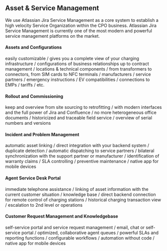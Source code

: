 ## Asset & Service Management

We use Atlassian Jira Service Management as a core system to establish a high velocity 
Service Organization within the CPO business. Atlassian Jira Service Management is 
currently one of the most modern and powerful service management platforms on the market.

#### Assets and Configurations

easily customizable / gives you a complete view of your charging infrastructure / 
configurations of business relationships up to contract management / 
locations & technical components / 
from transformers to connectors, from SIM cards to NFC terminals / manufacturers / 
service partners / emergency instructions / EV compatibilities / connections to EMPs / 
tariffs / etc.

#### Rollout and Commissioning

keep and overview from site sourcing to retrofitting / 
with modern interfaces and the full power of Jira and Confluence / 
no more heterogeneous office documents / historicized and traceable field service / 
overview of serial numbers and versions

#### Incident and Problem Management

automatic asset linking / direct integration with your backend system / 
duplicate detection / automatic dispatching to service partners / 
bilateral synchronization with the support partner or manufacturer / 
identification of warranty claims / SLA controlling / preventive maintenance / 
native app for mobile devices 

#### Agent Service Desk Portal

immediate telephone assistance / linking of asset information with the current customer situation / 
knowledge base / direct backend connection for remote control of charging stations / 
historical charging transaction view / escalation to 2nd level or operations

#### Customer Request Management and Knowledgebase

self-service portal and service request management / email, chat or self-service portal / 
optimized, collaborative agent queues / powerful SLAs and reporting functions / 
configurable workflows / automation without code / native app for mobile devices 
